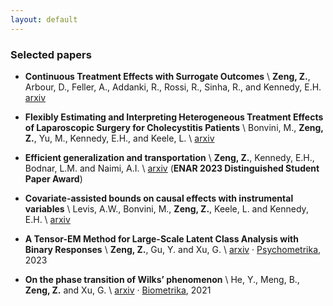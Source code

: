 ```yaml
---
layout: default
---
```



### Selected papers

- **Continuous Treatment Effects with Surrogate Outcomes** \\
    **Zeng, Z.**, Arbour, D., Feller, A., Addanki, R., Rossi, R., Sinha, R., and Kennedy, E.H. 
    [arxiv](https://arxiv.org/abs/2402.00168) 

- **Flexibly Estimating and Interpreting Heterogeneous Treatment Effects of Laparoscopic Surgery for Cholecystitis Patients** \\
    Bonvini, M., **Zeng, Z.**, Yu, M., Kennedy, E.H., and Keele, L. \\
    [arxiv](https://arxiv.org/abs/2311.04359) 

- **Efficient generalization and transportation** \\
    **Zeng, Z.**, Kennedy, E.H., Bodnar, L.M. and Naimi, A.I. \\
    [arxiv](https://arxiv.org/abs/2302.00092) (**ENAR 2023 Distinguished Student Paper Award**)

- **Covariate-assisted bounds on causal effects with instrumental variables** \\
    Levis, A.W., Bonvini, M., **Zeng, Z.**, Keele, L. and Kennedy, E.H. \\
    [arxiv](https://arxiv.org/abs/2301.12106) 

- **A Tensor-EM Method for Large-Scale Latent Class Analysis with Binary Responses** \\
    **Zeng, Z.**, Gu, Y. and Xu, G. \\
    [arxiv](https://arxiv.org/abs/2103.16036) · [Psychometrika](https://link.springer.com/article/10.1007/s11336-022-09887-1), 2023
    

- **On the phase transition of Wilks’ phenomenon** \\
    He, Y., Meng, B., **Zeng, Z.** and Xu, G. \\
    [arxiv](https://arxiv.org/abs/2008.05974) · [Biometrika](https://academic.oup.com/biomet/article-abstract/108/3/741/5911091), 2021
   




